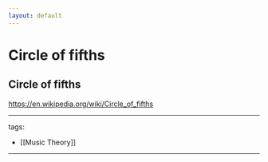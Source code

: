 ```yaml
---
layout: default
---
```

# Circle of fifths


## Circle of fifths
https://en.wikipedia.org/wiki/Circle_of_fifths



---
tags:
  - [[Music Theory]]
  
---

